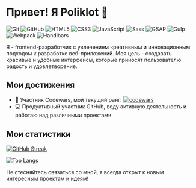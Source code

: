 # Привет! Я Poliklot 👋

![Git](https://img.shields.io/badge/-Git-F05032?style=flat-square&logo=git&logoColor=white)
![GitHub](https://img.shields.io/badge/-GitHub-181717?style=flat-square&logo=github&logoColor=white)
![HTML5](https://img.shields.io/badge/-HTML5-E34F26?style=flat-square&logo=html5&logoColor=white)
![CSS3](https://img.shields.io/badge/-CSS3-1572B6?style=flat-square&logo=css3&logoColor=white)
![JavaScript](https://img.shields.io/badge/-JavaScript-F7DF1E?style=flat-square&logo=javascript&logoColor=black)
![Sass](https://img.shields.io/badge/-Sass-CC6699?style=flat-square&logo=sass&logoColor=white)
![GSAP](https://img.shields.io/badge/-GSAP-88CE02?style=flat-square&logo=greensock&logoColor=white)
![Gulp](https://img.shields.io/badge/-Gulp-CF4647?style=flat-square&logo=gulp&logoColor=white)
![Webpack](https://img.shields.io/badge/-Webpack-8DD6F9?style=flat-square&logo=webpack&logoColor=black)
![Handlbars](https://img.shields.io/badge/Handlebars%20js-f0772b?style=flat-square&logo=handlebarsdotjs&logoColor=black)

Я - frontend-разработчик с увлечением креативным и инновационным подходом к разработке веб-приложений. Моя цель - создавать красивые и удобные интерфейсы, которые приносят пользователю радость и удовлетворение.

## Мои достижения

- 🚀 Участник Codewars, мой текущий ранг: [![codewars](https://www.codewars.com/users/Poliklot/badges/small)](https://www.codewars.com/users/Poliklot)
- 💻 Продуктивный участник GitHub, веду активную деятельность и работаю над различными проектами

## Мои статистики

[![GitHub Streak](https://github-readme-streak-stats.herokuapp.com/?user=Poliklot&theme=dark)](https://git.io/streak-stats)

[![Top Langs](https://github-readme-stats.vercel.app/api/top-langs/?username=Poliklot&layout=compact)](https://github.com/Poliklot/github-readme-stats)

Не стесняйтесь связаться со мной, я всегда открыт к новым интересным проектам и идеям!

